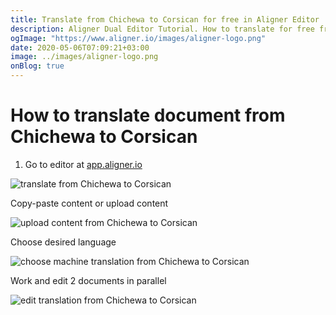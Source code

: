 ```yaml
---
title: Translate from Chichewa to Corsican for free in Aligner Editor
description: Aligner Dual Editor Tutorial. How to translate for free from Chichewa to Corsican. Aligner is multilingual document management platform. 
ogImage: "https://www.aligner.io/images/aligner-logo.png"
date: 2020-05-06T07:09:21+03:00
image: ../images/aligner-logo.png
onBlog: true
---
```


# How to translate document from Chichewa to Corsican

1. Go to editor at [app.aligner.io](https://app.aligner.io "Aligner App web page")

![translate from Chichewa to Corsican](../aligner-blank-editor.png "translate from Chichewa to Corsican")

Copy-paste content or upload content

![upload content from Chichewa to Corsican](../aligner-uploaded-document.png "upload content from Chichewa to Corsican")

Choose desired language

![choose machine translation from Chichewa to Corsican](../aligner-language-dropdown.png "choose machine translation from Chichewa to Corsican")

Work and edit 2 documents in parallel

![edit translation from Chichewa to Corsican](../aligner-double-sitded-editor.png "edit translation from Chichewa to Corsican")

